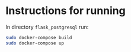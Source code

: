 # Instructions for running

In directory `flask_postgresql` run:
```bash
sudo docker-compose build
sudo docker-compose up
```
